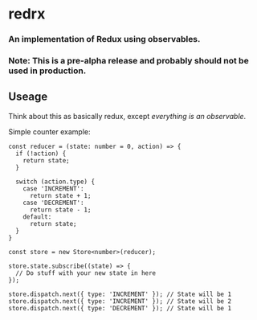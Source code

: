 # redrx
### An implementation of Redux using observables.

### **Note:** This is a pre-alpha release and probably should not be used in production.

## Useage

Think about this as basically redux, except _everything is an observable_.

Simple counter example:

```
const reducer = (state: number = 0, action) => {
  if (!action) {
    return state;
  }

  switch (action.type) {
    case 'INCREMENT':
      return state + 1;
    case 'DECREMENT':
      return state - 1;
    default:
      return state;
  }
}

const store = new Store<number>(reducer);

store.state.subscribe((state) => {
  // Do stuff with your new state in here
});

store.dispatch.next({ type: 'INCREMENT' }); // State will be 1
store.dispatch.next({ type: 'INCREMENT' }); // State will be 2
store.dispatch.next({ type: 'DECREMENT' }); // State will be 1
```
